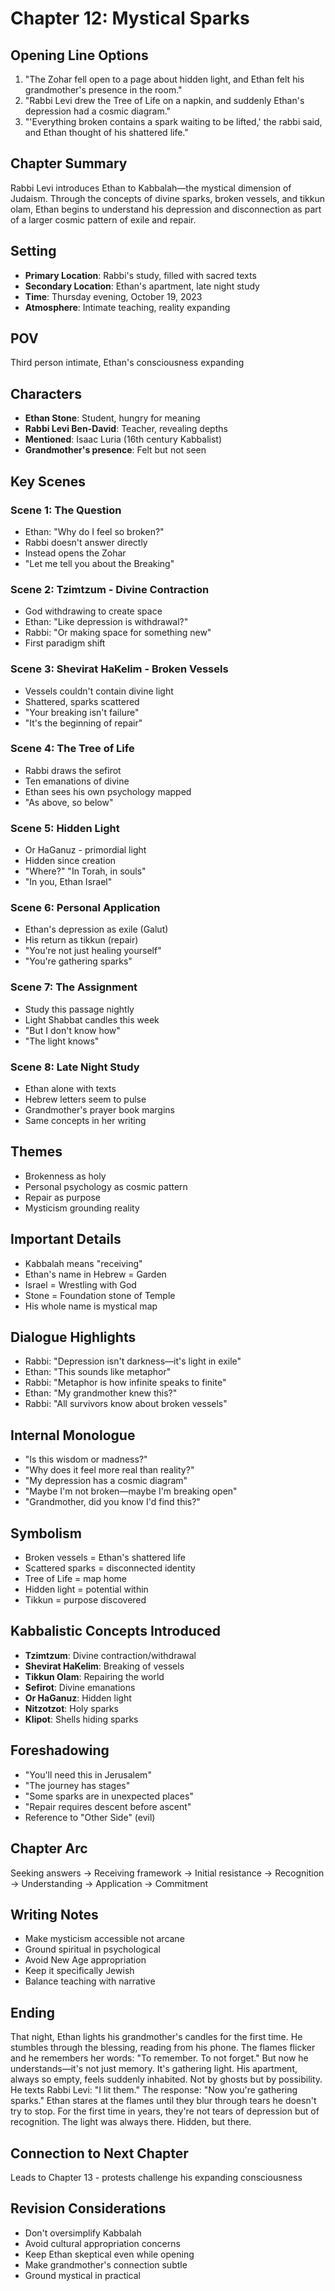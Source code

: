 # Chapter 12: Mystical Sparks

## Opening Line Options
1. "The Zohar fell open to a page about hidden light, and Ethan felt his grandmother's presence in the room."
2. "Rabbi Levi drew the Tree of Life on a napkin, and suddenly Ethan's depression had a cosmic diagram."
3. "'Everything broken contains a spark waiting to be lifted,' the rabbi said, and Ethan thought of his shattered life."

## Chapter Summary
Rabbi Levi introduces Ethan to Kabbalah—the mystical dimension of Judaism. Through the concepts of divine sparks, broken vessels, and tikkun olam, Ethan begins to understand his depression and disconnection as part of a larger cosmic pattern of exile and repair.

## Setting
- **Primary Location**: Rabbi's study, filled with sacred texts
- **Secondary Location**: Ethan's apartment, late night study
- **Time**: Thursday evening, October 19, 2023
- **Atmosphere**: Intimate teaching, reality expanding

## POV
Third person intimate, Ethan's consciousness expanding

## Characters
- **Ethan Stone**: Student, hungry for meaning
- **Rabbi Levi Ben-David**: Teacher, revealing depths
- **Mentioned**: Isaac Luria (16th century Kabbalist)
- **Grandmother's presence**: Felt but not seen

## Key Scenes

### Scene 1: The Question
- Ethan: "Why do I feel so broken?"
- Rabbi doesn't answer directly
- Instead opens the Zohar
- "Let me tell you about the Breaking"

### Scene 2: Tzimtzum - Divine Contraction
- God withdrawing to create space
- Ethan: "Like depression is withdrawal?"
- Rabbi: "Or making space for something new"
- First paradigm shift

### Scene 3: Shevirat HaKelim - Broken Vessels
- Vessels couldn't contain divine light
- Shattered, sparks scattered
- "Your breaking isn't failure"
- "It's the beginning of repair"

### Scene 4: The Tree of Life
- Rabbi draws the sefirot
- Ten emanations of divine
- Ethan sees his own psychology mapped
- "As above, so below"

### Scene 5: Hidden Light
- Or HaGanuz - primordial light
- Hidden since creation
- "Where?" "In Torah, in souls"
- "In you, Ethan Israel"

### Scene 6: Personal Application
- Ethan's depression as exile (Galut)
- His return as tikkun (repair)
- "You're not just healing yourself"
- "You're gathering sparks"

### Scene 7: The Assignment
- Study this passage nightly
- Light Shabbat candles this week
- "But I don't know how"
- "The light knows"

### Scene 8: Late Night Study
- Ethan alone with texts
- Hebrew letters seem to pulse
- Grandmother's prayer book margins
- Same concepts in her writing

## Themes
- Brokenness as holy
- Personal psychology as cosmic pattern
- Repair as purpose
- Mysticism grounding reality

## Important Details
- Kabbalah means "receiving"
- Ethan's name in Hebrew = Garden
- Israel = Wrestling with God
- Stone = Foundation stone of Temple
- His whole name is mystical map

## Dialogue Highlights
- Rabbi: "Depression isn't darkness—it's light in exile"
- Ethan: "This sounds like metaphor"
- Rabbi: "Metaphor is how infinite speaks to finite"
- Ethan: "My grandmother knew this?"
- Rabbi: "All survivors know about broken vessels"

## Internal Monologue
- "Is this wisdom or madness?"
- "Why does it feel more real than reality?"
- "My depression has a cosmic diagram"
- "Maybe I'm not broken—maybe I'm breaking open"
- "Grandmother, did you know I'd find this?"

## Symbolism
- Broken vessels = Ethan's shattered life
- Scattered sparks = disconnected identity
- Tree of Life = map home
- Hidden light = potential within
- Tikkun = purpose discovered

## Kabbalistic Concepts Introduced
- **Tzimtzum**: Divine contraction/withdrawal
- **Shevirat HaKelim**: Breaking of vessels
- **Tikkun Olam**: Repairing the world
- **Sefirot**: Divine emanations
- **Or HaGanuz**: Hidden light
- **Nitzotzot**: Holy sparks
- **Klipot**: Shells hiding sparks

## Foreshadowing
- "You'll need this in Jerusalem"
- "The journey has stages"
- "Some sparks are in unexpected places"
- "Repair requires descent before ascent"
- Reference to "Other Side" (evil)

## Chapter Arc
Seeking answers → Receiving framework → Initial resistance → Recognition → Understanding → Application → Commitment

## Writing Notes
- Make mysticism accessible not arcane
- Ground spiritual in psychological
- Avoid New Age appropriation
- Keep it specifically Jewish
- Balance teaching with narrative

## Ending
That night, Ethan lights his grandmother's candles for the first time. He stumbles through the blessing, reading from his phone. The flames flicker and he remembers her words: "To remember. To not forget." But now he understands—it's not just memory. It's gathering light. His apartment, always so empty, feels suddenly inhabited. Not by ghosts but by possibility. He texts Rabbi Levi: "I lit them." The response: "Now you're gathering sparks." Ethan stares at the flames until they blur through tears he doesn't try to stop. For the first time in years, they're not tears of depression but of recognition. The light was always there. Hidden, but there.

## Connection to Next Chapter
Leads to Chapter 13 - protests challenge his expanding consciousness

## Revision Considerations
- Don't oversimplify Kabbalah
- Avoid cultural appropriation concerns
- Keep Ethan skeptical even while opening
- Make grandmother's connection subtle
- Ground mystical in practical